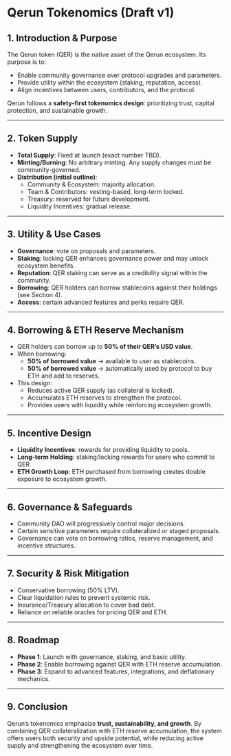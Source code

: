 # Qerun Tokenomics (Draft v1)

## 1. Introduction & Purpose
The Qerun token (QER) is the native asset of the Qerun ecosystem. Its purpose is to:
- Enable community governance over protocol upgrades and parameters.
- Provide utility within the ecosystem (staking, reputation, access).
- Align incentives between users, contributors, and the protocol.

Qerun follows a **safety-first tokenomics design**: prioritizing trust, capital protection, and sustainable growth.

---

## 2. Token Supply
- **Total Supply**: Fixed at launch (exact number TBD).
- **Minting/Burning**: No arbitrary minting. Any supply changes must be community-governed.
- **Distribution (initial outline)**:
  - Community & Ecosystem: majority allocation.
  - Team & Contributors: vesting-based, long-term locked.
  - Treasury: reserved for future development.
  - Liquidity Incentives: gradual release.

---

## 3. Utility & Use Cases
- **Governance**: vote on proposals and parameters.
- **Staking**: locking QER enhances governance power and may unlock ecosystem benefits.
- **Reputation**: QER staking can serve as a credibility signal within the community.
- **Borrowing**: QER holders can borrow stablecoins against their holdings (see Section 4).
- **Access**: certain advanced features and perks require QER.

---

## 4. Borrowing & ETH Reserve Mechanism
- QER holders can borrow up to **50% of their QER’s USD value**.
- When borrowing:
  - **50% of borrowed value** → available to user as stablecoins.
  - **50% of borrowed value** → automatically used by protocol to buy ETH and add to reserves.
- This design:
  - Reduces active QER supply (as collateral is locked).
  - Accumulates ETH reserves to strengthen the protocol.
  - Provides users with liquidity while reinforcing ecosystem growth.

---

## 5. Incentive Design
- **Liquidity Incentives**: rewards for providing liquidity to pools.
- **Long-term Holding**: staking/locking rewards for users who commit to QER.
- **ETH Growth Loop**: ETH purchased from borrowing creates double exposure to ecosystem growth.

---

## 6. Governance & Safeguards
- Community DAO will progressively control major decisions.
- Certain sensitive parameters require collateralized or staged proposals.
- Governance can vote on borrowing ratios, reserve management, and incentive structures.

---

## 7. Security & Risk Mitigation
- Conservative borrowing (50% LTV).
- Clear liquidation rules to prevent systemic risk.
- Insurance/Treasury allocation to cover bad debt.
- Reliance on reliable oracles for pricing QER and ETH.

---

## 8. Roadmap
- **Phase 1**: Launch with governance, staking, and basic utility.
- **Phase 2**: Enable borrowing against QER with ETH reserve accumulation.
- **Phase 3**: Expand to advanced features, integrations, and deflationary mechanics.

---

## 9. Conclusion
Qerun’s tokenomics emphasize **trust, sustainability, and growth**. By combining QER collateralization with ETH reserve accumulation, the system offers users both security and upside potential, while reducing active supply and strengthening the ecosystem over time.